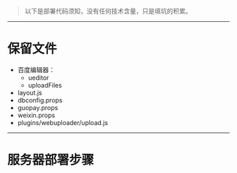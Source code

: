 > 以下是部署代码须知，没有任何技术含量，只是填坑的积累。

***

# 保留文件
- 百度编辑器：
    - ueditor
    - uploadFiles
- layout.js
- dbconfig.props
- guopay.props
- weixin.props
- plugins/webuploader/upload.js

***

# 服务器部署步骤
